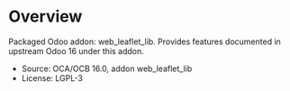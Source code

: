 # Overview

Packaged Odoo addon: web_leaflet_lib. Provides features documented in upstream Odoo 16 under this addon.

- Source: OCA/OCB 16.0, addon web_leaflet_lib
- License: LGPL-3
